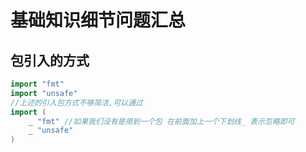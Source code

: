 # 基础知识细节问题汇总

## 包引入的方式

```Go
import "fmt"
import "unsafe"
//上述的引入包方式不够简洁,可以通过
import (
    _ "fmt" //如果我们没有是用到一个包 在前面加上一个下划线_ 表示忽略即可
    _ "unsafe"
)
```
